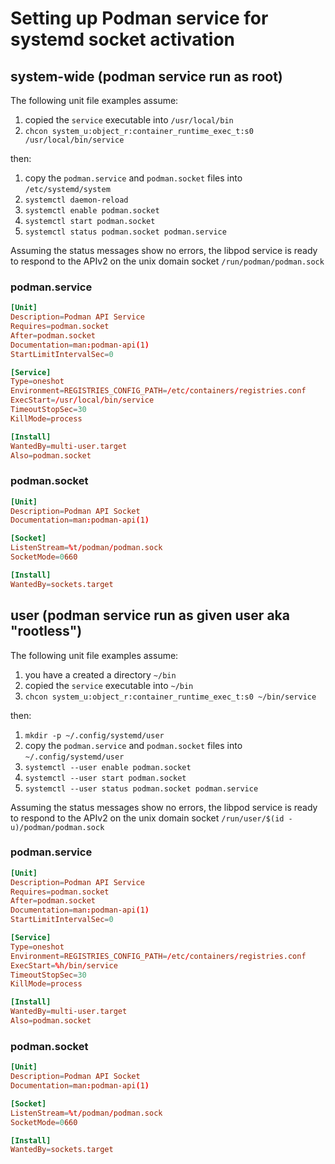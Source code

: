 # Setting up Podman service for systemd socket activation

## system-wide (podman service run as root)

The following unit file examples assume:
 1. copied the `service` executable into `/usr/local/bin`
 1. `chcon system_u:object_r:container_runtime_exec_t:s0 /usr/local/bin/service`

then:
 1. copy the `podman.service` and `podman.socket` files into `/etc/systemd/system`
 1. `systemctl daemon-reload`
 1. `systemctl enable podman.socket`
 1. `systemctl start podman.socket`
 1. `systemctl status podman.socket podman.service`

Assuming the status messages show no errors, the libpod service is ready to respond to the APIv2 on the unix domain socket `/run/podman/podman.sock`

### podman.service
```toml
[Unit]
Description=Podman API Service
Requires=podman.socket
After=podman.socket
Documentation=man:podman-api(1)
StartLimitIntervalSec=0

[Service]
Type=oneshot
Environment=REGISTRIES_CONFIG_PATH=/etc/containers/registries.conf
ExecStart=/usr/local/bin/service
TimeoutStopSec=30
KillMode=process

[Install]
WantedBy=multi-user.target
Also=podman.socket
```
### podman.socket

```toml
[Unit]
Description=Podman API Socket
Documentation=man:podman-api(1)

[Socket]
ListenStream=%t/podman/podman.sock
SocketMode=0660

[Install]
WantedBy=sockets.target
```
## user (podman service run as given user aka "rootless")

The following unit file examples assume:
 1. you have a created a directory `~/bin`
 1. copied the `service` executable into `~/bin`
 1. `chcon system_u:object_r:container_runtime_exec_t:s0 ~/bin/service`

then:
 1. `mkdir -p ~/.config/systemd/user`
 1. copy the `podman.service` and `podman.socket` files into `~/.config/systemd/user`
 1. `systemctl --user enable podman.socket`
 1. `systemctl --user start podman.socket`
 1. `systemctl --user status podman.socket podman.service`

Assuming the status messages show no errors, the libpod service is ready to respond to the APIv2 on the unix domain socket `/run/user/$(id -u)/podman/podman.sock`

### podman.service

```toml
[Unit]
Description=Podman API Service
Requires=podman.socket
After=podman.socket
Documentation=man:podman-api(1)
StartLimitIntervalSec=0

[Service]
Type=oneshot
Environment=REGISTRIES_CONFIG_PATH=/etc/containers/registries.conf
ExecStart=%h/bin/service
TimeoutStopSec=30
KillMode=process

[Install]
WantedBy=multi-user.target
Also=podman.socket
```
### podman.socket

```toml
[Unit]
Description=Podman API Socket
Documentation=man:podman-api(1)

[Socket]
ListenStream=%t/podman/podman.sock
SocketMode=0660

[Install]
WantedBy=sockets.target
```
